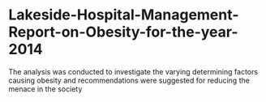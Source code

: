 # Lakeside-Hospital-Management-Report-on-Obesity-for-the-year-2014
The analysis was conducted to investigate the varying determining factors causing obesity and recommendations were suggested for reducing the menace in the society
